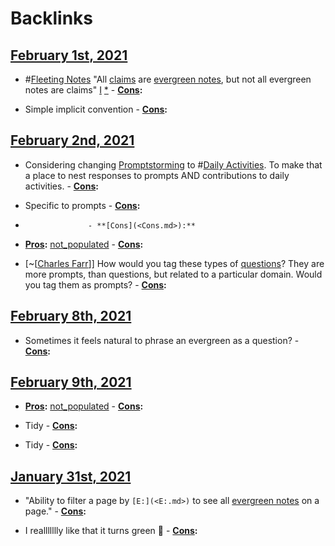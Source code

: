
# Backlinks
## [February 1st, 2021](<February 1st, 2021.md>)
- #[Fleeting Notes](<Fleeting Notes.md>) "All [claims](<claims.md>) are [evergreen notes](<evergreen notes.md>), but not all evergreen notes are claims" [I](<I.md>) [*]([assertions](<assertions.md>))
                                - **[Cons](<Cons.md>):**

- Simple implicit convention
                    - **[Cons](<Cons.md>):**

## [February 2nd, 2021](<February 2nd, 2021.md>)
- Considering changing [Promptstorming](<Promptstorming.md>) to #[Daily Activities](<Daily Activities.md>). To make that a place to nest responses to prompts AND contributions to daily activities.
            - **[Cons](<Cons.md>):**

- Specific to prompts
                    - **[Cons](<Cons.md>):**

- 
                    - **[Cons](<Cons.md>):**

- **[Pros](<Pros.md>):** [not_populated](<not_populated.md>)
                    - **[Cons](<Cons.md>):**

- [~[[Charles Farr](<~[[Charles Farr.md>)]] How would you tag these types of [questions](<questions.md>)? They are more prompts, than questions, but related to a particular domain. Would you tag them as prompts?
                                        - **[Cons](<Cons.md>):**

## [February 8th, 2021](<February 8th, 2021.md>)
- Sometimes it feels natural to phrase an evergreen as a question? 
                            - **[Cons](<Cons.md>):**

## [February 9th, 2021](<February 9th, 2021.md>)
- **[Pros](<Pros.md>):** [not_populated](<not_populated.md>)
                                    - **[Cons](<Cons.md>):**

- Tidy
                                    - **[Cons](<Cons.md>):**

- Tidy
                                    - **[Cons](<Cons.md>):**

## [January 31st, 2021](<January 31st, 2021.md>)
- "Ability to filter a page by `[E:](<E:.md>)` to see all [evergreen notes](<evergreen notes.md>) on a page."
                    - **[Cons](<Cons.md>):**

- I reallllllly like that it turns green 🌲
                    - **[Cons](<Cons.md>):**

